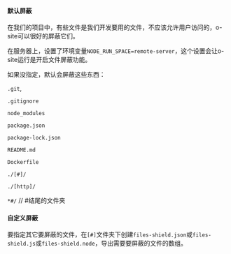 #### 默认屏蔽

在我们的项目中，有些文件是我们开发要用的文件，不应该允许用户访问的，o-site可以很好的屏蔽它们。

在服务器上，设置了环境变量`NODE_RUN_SPACE=remote-server`，这个设置会让o-site运行是开启文件屏蔽功能。

如果没指定，默认会屏蔽这些东西：

`.git`,

`.gitignore`

`node_modules`

`package.json`

`package-lock.json`

`README.md`

`Dockerfile`

`./[#]/`

`./[http]/`

`*#/`  // #结尾的文件夹

#### 自定义屏蔽

要指定其它要屏蔽的文件，在`[#]`文件夹下创建`files-shield.json`或`files-shield.js`或`files-shield.node`，导出需要要屏蔽的文件的数组。